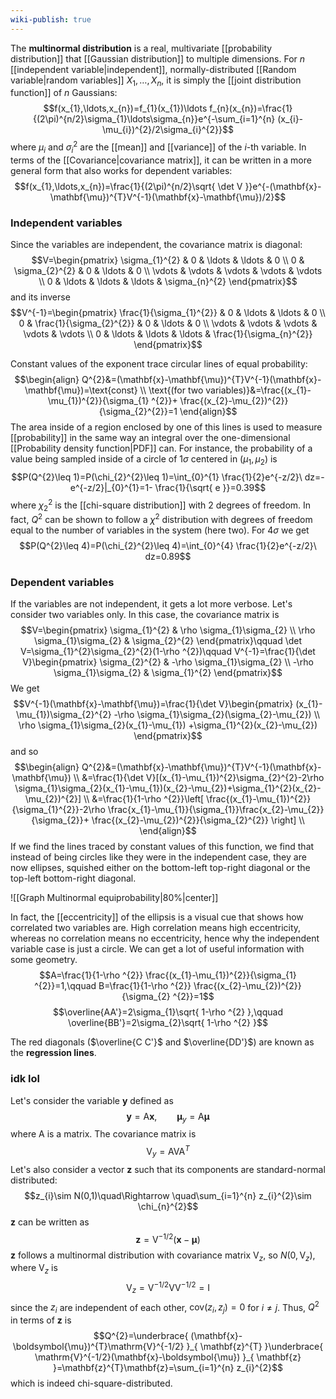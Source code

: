 ```yaml
---
wiki-publish: true
---
```

The **multinormal distribution** is a real, multivariate [[probability distribution]] that [[Gaussian distribution]] to multiple dimensions. For $n$ [[independent variable|independent]], normally-distributed [[Random variable|random variables]] $X_{1},\ldots,X_{n}$, it is simply the [[joint distribution function]] of $n$ Gaussians:
$$f(x_{1},\ldots,x_{n})=f_{1}(x_{1})\ldots f_{n}(x_{n})=\frac{1}{(2\pi)^{n/2}\sigma_{1}\ldots\sigma_{n}}e^{-\sum_{i=1}^{n} (x_{i}-\mu_{i})^{2}/2\sigma_{i}^{2}}$$
where $\mu_{i}$ and $\sigma_{i}^{2}$ are the [[mean]] and [[variance]] of the $i$-th variable. In terms of the [[Covariance|covariance matrix]], it can be written in a more general form that also works for dependent variables:
$$f(x_{1},\ldots,x_{n})=\frac{1}{(2\pi)^{n/2}\sqrt{ \det V }}e^{-(\mathbf{x}-\mathbf{\mu})^{T}V^{-1}(\mathbf{x}-\mathbf{\mu})/2}$$
### Independent variables
Since the variables are independent, the covariance matrix is diagonal:
$$V=\begin{pmatrix}
\sigma_{1}^{2} & 0 & \ldots & \ldots &  0 \\
0 & \sigma_{2}^{2} & 0 & \ldots & 0 \\
\vdots & \vdots & \vdots & \vdots & \vdots \\
0 & \ldots & \ldots & \ldots & \sigma_{n}^{2}
\end{pmatrix}$$
and its inverse
$$V^{-1}=\begin{pmatrix}
\frac{1}{\sigma_{1}^{2}} & 0 & \ldots & \ldots &  0 \\
0 & \frac{1}{\sigma_{2}^{2}} & 0 & \ldots & 0 \\
\vdots & \vdots & \vdots & \vdots & \vdots \\
0 & \ldots & \ldots & \ldots & \frac{1}{\sigma_{n}^{2}}
\end{pmatrix}$$

Constant values of the exponent trace circular lines of equal probability:
$$\begin{align}
Q^{2}&=(\mathbf{x}-\mathbf{\mu})^{T}V^{-1}(\mathbf{x}-\mathbf{\mu})=\text{const} \\
\text{(for two variables)}&=\frac{(x_{1}-\mu_{1})^{2}}{\sigma_{1} ^{2}}+ \frac{(x_{2}-\mu_{2})^{2}}{\sigma_{2}^{2}}=1
\end{align}$$
The area inside of a region enclosed by one of this lines is used to measure [[probability]] in the same way an integral over the one-dimensional [[Probability density function|PDF]] can. For instance, the probability of a value being sampled inside of a circle of $1\sigma$ centered in $(\mu_{1},\mu_{2})$ is
$$P(Q^{2}\leq 1)=P(\chi_{2}^{2}\leq 1)=\int_{0}^{1} \frac{1}{2}e^{-z/2}\ dz=-e^{-z/2}|_{0}^{1}=1- \frac{1}{\sqrt{ e }}=0.39$$
where $\chi_{2}^{2}$ is the [[chi-square distribution]] with 2 degrees of freedom. In fact, $Q^{2}$ can be shown to follow a $\chi ^{2}$ distribution with degrees of freedom equal to the number of variables in the system (here two). For $4\sigma$ we get
$$P(Q^{2}\leq 4)=P(\chi_{2}^{2}\leq 4)=\int_{0}^{4} \frac{1}{2}e^{-z/2}\ dz=0.89$$
### Dependent variables
If the variables are not independent, it gets a lot more verbose. Let's consider two variables only. In this case, the covariance matrix is
$$V=\begin{pmatrix}
\sigma_{1}^{2} & \rho \sigma_{1}\sigma_{2} \\
\rho \sigma_{1}\sigma_{2} & \sigma_{2}^{2}
\end{pmatrix}\qquad \det V=\sigma_{1}^{2}\sigma_{2}^{2}(1-\rho ^{2})\qquad V^{-1}=\frac{1}{\det V}\begin{pmatrix}
\sigma_{2}^{2} & -\rho \sigma_{1}\sigma_{2} \\
-\rho \sigma_{1}\sigma_{2} & \sigma_{1}^{2}
\end{pmatrix}$$
We get
$$V^{-1}(\mathbf{x}-\mathbf{\mu})=\frac{1}{\det V}\begin{pmatrix}
(x_{1}-\mu_{1})\sigma_{2}^{2} -\rho \sigma_{1}\sigma_{2}(\sigma_{2}-\mu_{2}) \\
\rho \sigma_{1}\sigma_{2}(x_{1}-\mu_{1}) +\sigma_{1}^{2}(x_{2}-\mu_{2})
\end{pmatrix}$$
and so
$$\begin{align}
Q^{2}&=(\mathbf{x}-\mathbf{\mu})^{T}V^{-1}(\mathbf{x}-\mathbf{\mu}) \\
&=\frac{1}{\det V}[(x_{1}-\mu_{1})^{2}\sigma_{2}^{2}-2\rho \sigma_{1}\sigma_{2}(x_{1}-\mu_{1})(x_{2}-\mu_{2})+\sigma_{1}^{2}(x_{2}-\mu_{2})^{2}] \\
&=\frac{1}{1-\rho ^{2}}\left[ \frac{(x_{1}-\mu_{1})^{2}}{\sigma_{1}^{2}}-2\rho \frac{x_{1}-\mu_{1}}{\sigma_{1}}\frac{x_{2}-\mu_{2}}{\sigma_{2}}+ \frac{(x_{2}-\mu_{2})^{2}}{\sigma_{2}^{2}} \right] \\
\end{align}$$
If we find the lines traced by constant values of this function, we find that instead of being circles like they were in the independent case, they are now ellipses, squished either on the bottom-left top-right diagonal or the top-left bottom-right diagonal.

![[Graph Multinormal equiprobability|80%|center]]

In fact, the [[eccentricity]] of the ellipsis is a visual cue that shows how correlated two variables are. High correlation means high eccentricity, whereas no correlation means no eccentricity, hence why the independent variable case is just a circle. We can get a lot of useful information with some geometry.
$$A=\frac{1}{1-\rho ^{2}} \frac{(x_{1}-\mu_{1})^{2}}{\sigma_{1} ^{2}}=1,\qquad B=\frac{1}{1-\rho ^{2}} \frac{(x_{2}-\mu_{2})^{2}}{\sigma_{2} ^{2}}=1$$
$$\overline{AA'}=2\sigma_{1}\sqrt{ 1-\rho ^{2} },\qquad \overline{BB'}=2\sigma_{2}\sqrt{ 1-\rho ^{2} }$$

The red diagonals ($\overline{C C'}$ and $\overline{DD'}$) are known as the **regression lines**.
### idk lol
Let's consider the variable $\mathbf{y}$ defined as
$$\mathbf{y}=\mathrm{A}\mathbf{x},\qquad \mathbf{\mu}_{y}=\mathrm{A}\boldsymbol{\mu}$$
where $\mathrm{A}$ is a matrix. The covariance matrix is
$$\mathrm{V}_{y}=\mathrm{A}\mathrm{V}\mathrm{A}^{T}$$
Let's also consider a vector $\mathbf{z}$ such that its components are standard-normal distributed:
$$z_{i}\sim N(0,1)\quad\Rightarrow \quad\sum_{i=1}^{n} z_{i}^{2}\sim \chi_{n}^{2}$$
$\mathbf{z}$ can be written as
$$\mathbf{z}=\mathrm{V}^{-1/2}(\mathbf{x}-\boldsymbol{\mu})$$
$\mathbf{z}$ follows a multinormal distribution with covariance matrix $\mathrm{V}_{z}$, so $N(0,\mathrm{V}_{z})$, where $\mathrm{V}_{z}$ is
$$\mathrm{V}_{z}=\mathrm{V}^{-1/2}\mathrm{V}\mathrm{V}^{-1/2}=\mathrm{I}$$
since the $z_{i}$ are independent of each other, $\text{cov}(z_{i},z_{j})=0$ for $i\neq j$. Thus, $Q^{2}$ in terms of $\mathbf{z}$ is
$$Q^{2}=\underbrace{ (\mathbf{x}-\boldsymbol{\mu})^{T}\mathrm{V}^{-1/2} }_{ \mathbf{z}^{T} }\underbrace{ \mathrm{V}^{-1/2}(\mathbf{x}-\boldsymbol{\mu}) }_{ \mathbf{z} }=\mathbf{z}^{T}\mathbf{z}=\sum_{i=1}^{n} z_{i}^{2}$$
which is indeed chi-square-distributed.
